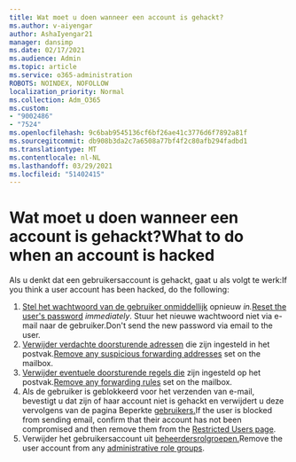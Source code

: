 ```yaml
---
title: Wat moet u doen wanneer een account is gehackt?
ms.author: v-aiyengar
author: AshaIyengar21
manager: dansimp
ms.date: 02/17/2021
ms.audience: Admin
ms.topic: article
ms.service: o365-administration
ROBOTS: NOINDEX, NOFOLLOW
localization_priority: Normal
ms.collection: Adm_O365
ms.custom:
- "9002486"
- "7524"
ms.openlocfilehash: 9c6bab9545136cf6bf26ae41c3776d6f7892a81f
ms.sourcegitcommit: db908b3da2c7a6508a77bf4f2c80afb294fadbd1
ms.translationtype: MT
ms.contentlocale: nl-NL
ms.lasthandoff: 03/29/2021
ms.locfileid: "51402415"
---
```

# <a name="what-to-do-when-an-account-is-hacked"></a><span data-ttu-id="b885b-102">Wat moet u doen wanneer een account is gehackt?</span><span class="sxs-lookup"><span data-stu-id="b885b-102">What to do when an account is hacked</span></span>

<span data-ttu-id="b885b-103">Als u denkt dat een gebruikersaccount is gehackt, gaat u als volgt te werk:</span><span class="sxs-lookup"><span data-stu-id="b885b-103">If you think a user account has been hacked, do the following:</span></span>

1. <span data-ttu-id="b885b-104">[Stel het wachtwoord van de gebruiker onmiddellijk](https://go.microsoft.com/fwlink/?linkid=2103704) opnieuw *in.*</span><span class="sxs-lookup"><span data-stu-id="b885b-104">[Reset the user's password](https://go.microsoft.com/fwlink/?linkid=2103704) *immediately*.</span></span> <span data-ttu-id="b885b-105">Stuur het nieuwe wachtwoord niet via e-mail naar de gebruiker.</span><span class="sxs-lookup"><span data-stu-id="b885b-105">Don't send the new password via email to the user.</span></span>
1. <span data-ttu-id="b885b-106">[Verwijder verdachte doorsturende adressen](https://go.microsoft.com/fwlink/?linkid=2103705) die zijn ingesteld in het postvak.</span><span class="sxs-lookup"><span data-stu-id="b885b-106">[Remove any suspicious forwarding addresses](https://go.microsoft.com/fwlink/?linkid=2103705) set on the mailbox.</span></span>
1. <span data-ttu-id="b885b-107">[Verwijder eventuele doorsturende regels die](https://go.microsoft.com/fwlink/?linkid=2103706) zijn ingesteld op het postvak.</span><span class="sxs-lookup"><span data-stu-id="b885b-107">[Remove any forwarding rules](https://go.microsoft.com/fwlink/?linkid=2103706) set on the mailbox.</span></span>
1. <span data-ttu-id="b885b-108">Als de gebruiker is geblokkeerd voor het verzenden van e-mail, bevestigt u dat zijn of haar account niet is gehackt en verwijdert u deze vervolgens van de pagina Beperkte [gebruikers.](https://go.microsoft.com/fwlink/?linkid=2103706)</span><span class="sxs-lookup"><span data-stu-id="b885b-108">If the user is blocked from sending email, confirm that their account has not been compromised and then remove them from the [Restricted Users page](https://go.microsoft.com/fwlink/?linkid=2103706).</span></span>
1. <span data-ttu-id="b885b-109">Verwijder het gebruikersaccount uit [beheerdersrolgroepen.](https://go.microsoft.com/fwlink/?linkid=2092294)</span><span class="sxs-lookup"><span data-stu-id="b885b-109">Remove the user account from any [administrative role groups](https://go.microsoft.com/fwlink/?linkid=2092294).</span></span>
